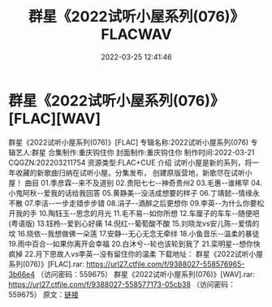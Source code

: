 ﻿---
title: 群星《2022试听小屋系列(076)》FLACWAV
date: 2022-03-25 12:41:46
categories: 新碟专辑、稀有等精品
tags: 华语中文
---
# 群星《2022试听小屋系列(076)》[FLAC][WAV]

群星《2022试听小屋系列(076)》[FLAC]
专辑名称:2022试听小屋系列(076)
专辑艺人:群星
合集制作:重庆钩住你
封面制作:重庆钩住你
制作时间:2022-03-21
CQGZN:202203211754
资源类型:FLAC+CUE
介绍
试听小屋是新的系列，将一年收藏的新歌曲归纳在试听小屋。分集发布，
创建原版营地，新歌尽在试听小屋！
曲目
01.季彦霖--来不及道别
02.贵阳七七--神奇贵州2
03.毛惠--谁稀罕
04.小鬼阿秋--爱我的话给我回答
05.黄静美--没活成想要的样子
06.丁靖懿--情缘永不散
07.李洁--一步走错步步错
08.涓子--酒醉之后更想你
09.李英--为什么你要松开我的手
10.陶钰玉--思念的月光
11.毛不易--如你所想
12.车厘子的车车--随便吧(粤语版)
13.钰柃--爱到心好痛
14.倪红--葡萄酸不酸
15.刘晓龙vs安儿陈--爱情的坟
16.晓依--我想做佛一朵莲
17.安静--无心无念无牵绊
18.小鱼音乐--温柔的暴徒
19.雨中百合--如果你离开会幸福
20.白沐兮--轮也该轮到我了
21.栾明星--想你快疯掉
22.月下思故人vs李英--没有留住你的温柔
下载地址：
群星《2022试听小屋系列(076)》[FLAC].rar: https://url27.ctfile.com/f/9388027-558576965-3b66e4
（访问密码：559675）
群星《2022试听小屋系列(076)》[WAV].rar: https://url27.ctfile.com/f/9388027-558577173-05cb38
（访问密码：559675）
原文：[链接](https://blog.sina.com.cn/s/blog_1647c7e7601030wdl.html)